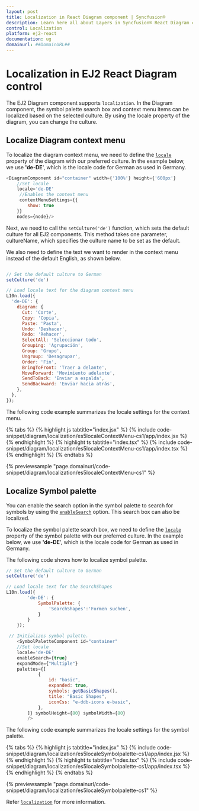 ```yaml
---
layout: post
title: Localization in React Diagram component | Syncfusion®
description: Learn here all about Layers in Syncfusion® React Diagram component of Syncfusion Essential® JS 2 and more.
control: Localization 
platform: ej2-react
documentation: ug
domainurl: ##DomainURL##
---
```


# Localization in EJ2 React Diagram control

The EJ2 Diagram component supports `localization`. In the Diagram component, the symbol palette search box and context menu items can be localized based on the selected culture. By using the locale property of the diagram, you can change the culture.

## Localize Diagram context menu

To localize the diagram context menu, we need to define the [`locale`](https://ej2.syncfusion.com/react/documentation/api/diagram/#locale) property of the diagram with our preferred culture. In the example below, we use **'de-DE**', which is the locale code for German as used in Germany.

```javascript
<DiagramComponent id="container" width={'100%'} height={'600px'} 
    //Set locale
    locale='de-DE'
     //Enables the context menu
     contextMenuSettings={{
        show: true
    }}
    nodes={node}/>
```

Next, we need to call the `setCulture('de')` function, which sets the default culture for all EJ2 components. This method takes one parameter, cultureName, which specifies the culture name to be set as the default.

We also need to define the text we want to render in the context menu instead of the default English, as shown below.

```javascript

// Set the default culture to German
setCulture('de')

// Load locale text for the diagram context menu
L10n.load({
  'de-DE': {
    diagram: {
      Cut: 'Corte',
      Copy: 'Copia',
      Paste: 'Pasta',
      Undo: 'Deshacer',
      Redo: 'Rehacer',
      SelectAll: 'Seleccionar todo',
      Grouping: 'Agrupación',
      Group: 'Grupo',
      Ungroup: 'Desagrupar',
      Order: 'Fin',
      BringToFront: 'Traer a delante',
      MoveForward: 'Movimiento adelante',
      SendToBack: 'Enviar a espalda',
      SendBackward: 'Enviar hacia atrás',
    },
  },
});

```

The following code example summarizes the locale settings for the context menu.

{% tabs %}
{% highlight js tabtitle="index.jsx" %}
{% include code-snippet/diagram/localization/es5localeContextMenu-cs1/app/index.jsx %}
{% endhighlight %}
{% highlight ts tabtitle="index.tsx" %}
{% include code-snippet/diagram/localization/es5localeContextMenu-cs1/app/index.tsx %}
{% endhighlight %}
{% endtabs %}

 {% previewsample "page.domainurl/code-snippet/diagram/localization/es5localeContextMenu-cs1" %}

## Localize Symbol palette

You can enable the search option in the symbol palette to search for symbols by using the [`enableSearch`](../api/diagram/symbolPaletteModel/#enablesearch) option. This search box can also be localized.

To localize the symbol palette search box, we need to define the [`locale`](https://ej2.syncfusion.com/react/documentation/api/diagram/symbolPaletteModel/#locale) property of the symbol palette with our preferred culture. In the example below, we use **'de-DE**', which is the locale code for German as used in Germany.

The following code shows how to localize symbol palette.

```javascript
// Set the default culture to German
setCulture('de')

// Load locale text for the SearchShapes
L10n.load({
        'de-DE': {
            SymbolPalette: {
                'SearchShapes':'Formen suchen',
            }
        }
    });

 // Initializes symbol palette.
    <SymbolPaletteComponent id="container" 
    //Set locale
    locale='de-DE'
    enableSearch={true}
    expandMode={"Multiple"} 
    palettes={[
            {
                id: "basic",
                expanded: true,
                symbols: getBasicShapes(),
                title: "Basic Shapes",
                iconCss: "e-ddb-icons e-basic",
            },
        ]} symbolHeight={80} symbolWidth={80}
        />

```

The following code example summarizes the locale settings for the symbol palette.

{% tabs %}
{% highlight js tabtitle="index.jsx" %}
{% include code-snippet/diagram/localization/es5localeSymbolpalette-cs1/app/index.jsx %}
{% endhighlight %}
{% highlight ts tabtitle="index.tsx" %}
{% include code-snippet/diagram/localization/es5localeSymbolpalette-cs1/app/index.tsx %}
{% endhighlight %}
{% endtabs %}

 {% previewsample "page.domainurl/code-snippet/diagram/localization/es5localeSymbolpalette-cs1" %}

Refer [`localization`](https://ej2.syncfusion.com/react/documentation/common/globalization/localization) for more information.


